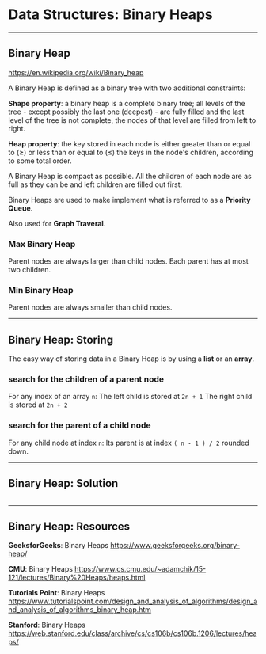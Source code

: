 # Data Structures: Binary Heaps

---

## Binary Heap

<https://en.wikipedia.org/wiki/Binary_heap>

A Binary Heap is defined as a binary tree with two additional constraints:

**Shape property**: a binary heap is a complete binary tree; all levels of the tree - except possibly the last one (deepest) - are fully filled and the last level of the tree is not complete, the nodes of that level are filled from left to right.

**Heap property**: the key stored in each node is either greater than or equal to (≥) or less than or equal to (≤) the keys in the node's children, according to some total order.

A Binary Heap is compact as possible. All the children of each node are as full as they can be and left children are filled out first.

Binary Heaps are used to make implement what is referred to as a **Priority Queue**.

Also used for **Graph Traveral**.

### Max Binary Heap

Parent nodes are always larger than child nodes. Each parent has at most two children.

### Min Binary Heap

Parent nodes are always smaller than child nodes.

---

## Binary Heap: Storing

The easy way of storing data in a Binary Heap is by using a **list** or an **array**.

### search for the children of a parent node

For any index of an array `n`:
The left child is stored at `2n + 1`
The right child is stored at `2n + 2`

### search for the parent of a child node

For any child node at index `n`:
Its parent is at index `( n - 1 ) / 2` rounded down.

---

## Binary Heap: Solution

```js
```

---

## Binary Heap: Resources

**GeeksforGeeks**: Binary Heaps
<https://www.geeksforgeeks.org/binary-heap/>

**CMU**: Binary Heaps
<https://www.cs.cmu.edu/~adamchik/15-121/lectures/Binary%20Heaps/heaps.html>

**Tutorials Point**: Binary Heaps
<https://www.tutorialspoint.com/design_and_analysis_of_algorithms/design_and_analysis_of_algorithms_binary_heap.htm>

**Stanford**: Binary Heaps
<https://web.stanford.edu/class/archive/cs/cs106b/cs106b.1206/lectures/heaps/>

